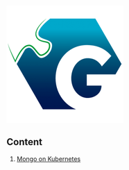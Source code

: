 
![Logo](https://github.com/tibrahul/Mongo-Kubernetes/blob/master/GeppettoIcon.png?raw=true"Logo")

## Content
1. [Mongo on Kubernetes](mongo-kubernetes.md)
